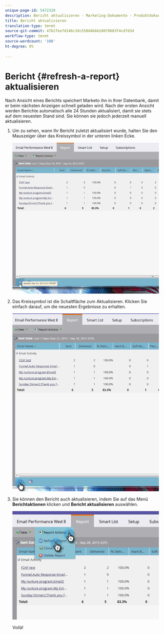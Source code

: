 ```yaml
---
unique-page-id: 5472328
description: Bericht aktualisieren - Marketing-Dokumente - Produktdokumentation
title: Bericht aktualisieren
translation-type: tm+mt
source-git-commit: 47b2fee7d146c3dc558d4bbb10070683f4cdfd3d
workflow-type: tm+mt
source-wordcount: '108'
ht-degree: 0%

---
```



# Bericht {#refresh-a-report} aktualisieren

Nach Ansicht eines Berichts speichert Marketo ihn in Ihrer Datenbank, damit er beim nächsten Anzeigen schnell geladen wird. Nach der ersten Ansicht werden Berichte automatisch alle 24 Stunden aktualisiert, damit sie stets auf dem neuesten Stand sind. Sie können sie jedoch jederzeit manuell aktualisieren.

1. Um zu sehen, wann Ihr Bericht zuletzt aktualisiert wurde, halten Sie den Mauszeiger über das Kreissymbol in der unteren linken Ecke.

   ![](assets/one.png)

1. Das Kreissymbol ist die Schaltfläche zum Aktualisieren. Klicken Sie einfach darauf, um die neuesten Ergebnisse zu erhalten.

   ![](assets/two.png)

1. Sie können den Bericht auch aktualisieren, indem Sie auf das Menü **Berichtaktionen** klicken und **Bericht aktualisieren** auswählen.

   ![](assets/three.png)

   Voilà!

